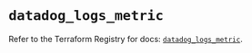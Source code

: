 # `datadog_logs_metric`

Refer to the Terraform Registry for docs: [`datadog_logs_metric`](https://registry.terraform.io/providers/datadog/datadog/3.57.0/docs/resources/logs_metric).
